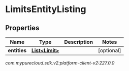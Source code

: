 # LimitsEntityListing


## Properties

| Name | Type | Description | Notes |
| ------------ | ------------- | ------------- | ------------- |
| **entities** | [**List&lt;Limit&gt;**](Limit) |  |  [optional] |




_com.mypurecloud.sdk.v2:platform-client-v2:227.0.0_
